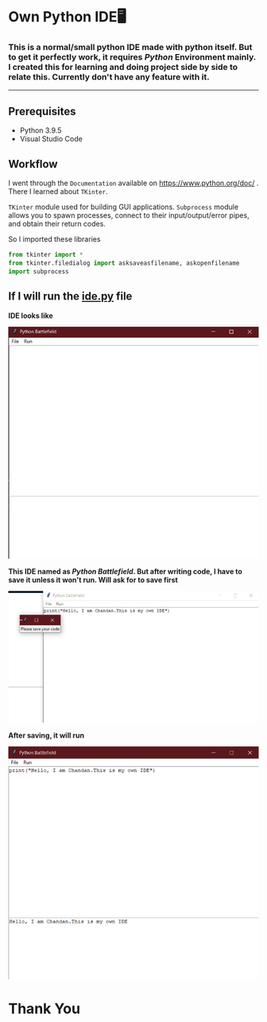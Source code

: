# **Own Python IDE🖥**
###  This is a normal/small python IDE made with python itself. But to get it perfectly work, it requires *Python* Environment mainly. I created this for learning and doing project side by side to relate this. Currently don't have any feature with it.
***
## **Prerequisites**
  - Python 3.9.5
  - Visual Studio Code
  
## **Workflow**
  I went through the `Documentation` available on https://www.python.org/doc/ . There I learned about `TKinter`.

  `TKinter` module used for building GUI applications.
  `Subprocess` module allows you to spawn processes, connect to their input/output/error pipes, and obtain their return codes.
  
  So I imported these libraries 
  ```py
  from tkinter import *
from tkinter.filedialog import asksaveasfilename, askopenfilename
import subprocess
```

## **If I will run the [ide.py](./ide.py) file** 
 **IDE looks like**

 ![](img/Screenshot%202021-08-05%20152824.png)

**This IDE named as *Python Battlefield*. But after writing code, I have to save it unless it won't run. Will ask for to save first**

 ![](img/Screenshot%202021-08-05%20153451.png)

**After saving, it will run**

 ![](img/Screenshot%202021-08-05%20153537.png)


# Thank You
